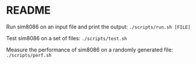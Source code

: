 # README

Run sim8086 on an input file and print the output:
`./scripts/run.sh [FILE]`

Test sim8086 on a set of files:
`./scripts/test.sh`

Measure the performance of sim8086 on a randomly generated file:
`./scripts/perf.sh`
